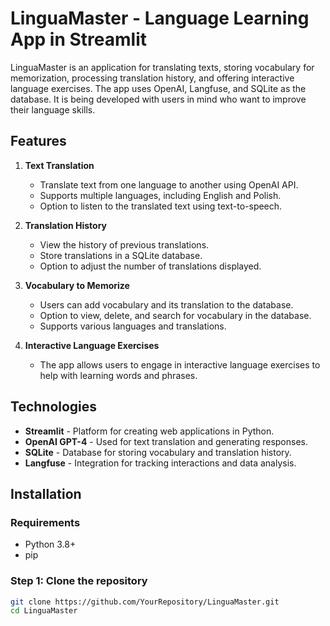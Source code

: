 # LinguaMaster - Language Learning App in Streamlit

LinguaMaster is an application for translating texts, storing vocabulary for memorization, processing translation history, and offering interactive language exercises. The app uses OpenAI, Langfuse, and SQLite as the database. It is being developed with users in mind who want to improve their language skills.

## Features

1. **Text Translation**
   - Translate text from one language to another using OpenAI API.
   - Supports multiple languages, including English and Polish.
   - Option to listen to the translated text using text-to-speech.

2. **Translation History**
   - View the history of previous translations.
   - Store translations in a SQLite database.
   - Option to adjust the number of translations displayed.

3. **Vocabulary to Memorize**
   - Users can add vocabulary and its translation to the database.
   - Option to view, delete, and search for vocabulary in the database.
   - Supports various languages and translations.

4. **Interactive Language Exercises**
   - The app allows users to engage in interactive language exercises to help with learning words and phrases.

## Technologies

- **Streamlit** - Platform for creating web applications in Python.
- **OpenAI GPT-4** - Used for text translation and generating responses.
- **SQLite** - Database for storing vocabulary and translation history.
- **Langfuse** - Integration for tracking interactions and data analysis.

## Installation

### Requirements

- Python 3.8+
- pip

### Step 1: Clone the repository

```bash
git clone https://github.com/YourRepository/LinguaMaster.git
cd LinguaMaster

